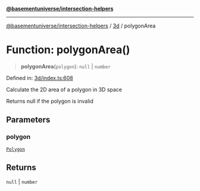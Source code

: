 [**@basementuniverse/intersection-helpers**](../../README.md)

***

[@basementuniverse/intersection-helpers](../../README.md) / [3d](../README.md) / polygonArea

# Function: polygonArea()

> **polygonArea**(`polygon`): `null` \| `number`

Defined in: [3d/index.ts:608](https://github.com/basementuniverse/intersection-helpers/blob/3a364a58f0714fe52065b40529091d774e3a1a50/src/3d/index.ts#L608)

Calculate the 2D area of a polygon in 3D space

Returns null if the polygon is invalid

## Parameters

### polygon

[`Polygon`](../types/type-aliases/Polygon.md)

## Returns

`null` \| `number`
